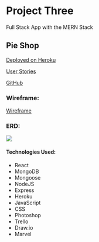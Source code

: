 # Project Three
Full Stack App with the MERN Stack
## Pie Shop




[Deployed on Heroku](https://secret-forest-34964.herokuapp.com/ "pie shop")

[User Stories](https://trello.com/b/QEZccMgv/project-3 "Trello")



[GitHub](https://github.com/victoriactemple "Victoria Project Github Page")

### Wireframe:
[Wireframe](https://marvelapp.com/10c17afg "Wireframes")

### ERD: 
<img src="/public/images/project_three_erd.jpg">


#### Technologies Used:
* React
* MongoDB
* Mongoose
* NodeJS
* Express
* Heroku
* JavaScript
* CSS
* Photoshop
* Trello
* Draw.io
* Marvel